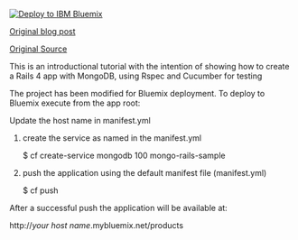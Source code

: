 [![Deploy to IBM Bluemix](https://bluemix.net/deploy/button.png)](https://bluemix.net/deploy?repository=https://hub.jazz.net/git/iwinoto/rails-mongo-sample/)

[Original blog post](http://moredevideas.com/getting-started-rails-4-with-mongodb/)

[Original Source](https://github.com/ezilocchi/rails_with_mongo_example.git)

This is an introductional tutorial with the intention of showing how to create a Rails 4 app with MongoDB, using Rspec and Cucumber for testing

The project has been modified for Bluemix deployment.
To deploy to Bluemix execute from the app root:

Update the host name in manifest.yml

 1. create the service as named in the manifest.yml

    $ cf create-service mongodb 100 mongo-rails-sample

 2. push the application using the default manifest file (manifest.yml)

    $ cf push

After a successful push the application will be available at:

   http://_your host name_.mybluemix.net/products

